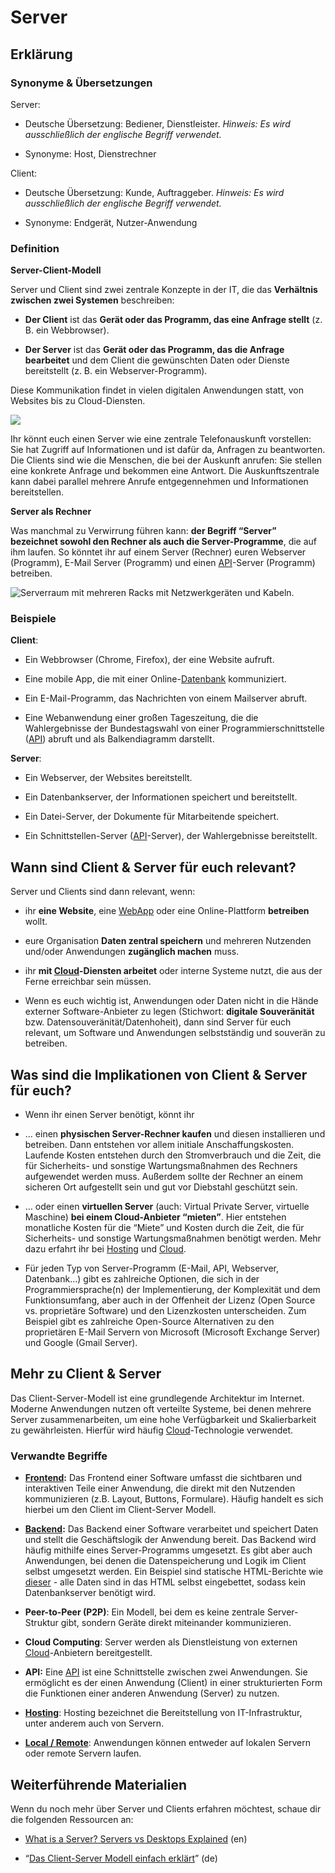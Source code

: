 # Server
## Erklärung

### Synonyme & Übersetzungen

Server:

- Deutsche Übersetzung: Bediener, Dienstleister. *Hinweis: Es wird ausschließlich der englische Begriff verwendet.*

- Synonyme: Host, Dienstrechner

Client:

- Deutsche Übersetzung: Kunde, Auftraggeber. *Hinweis: Es wird ausschließlich der englische Begriff verwendet.*

- Synonyme: Endgerät, Nutzer-Anwendung

### Definition

**Server-Client-Modell**

Server und Client sind zwei zentrale Konzepte in der IT, die das **Verhältnis zwischen zwei Systemen** beschreiben:

- **Der Client** ist das **Gerät oder das Programm, das eine Anfrage stellt** (z. B. ein Webbrowser).

- **Der Server** ist das **Gerät oder das Programm, das die Anfrage bearbeitet** und dem Client die gewünschten Daten oder Dienste bereitstellt (z. B. ein Webserver-Programm).

Diese Kommunikation findet in vielen digitalen Anwendungen statt, von Websites bis zu Cloud-Diensten.

![](https://civic-data.de/app/uploads/server-client.svg)



Ihr könnt euch einen Server wie eine zentrale Telefonauskunft vorstellen: Sie hat Zugriff auf Informationen und ist dafür da, Anfragen zu beantworten. Die Clients sind wie die Menschen, die bei der Auskunft anrufen: Sie stellen eine konkrete Anfrage und bekommen eine Antwort. Die Auskunftszentrale kann dabei parallel mehrere Anrufe entgegennehmen und Informationen bereitstellen.

**Server als Rechner**

Was manchmal zu Verwirrung führen kann: **der Begriff “Server” bezeichnet sowohl den Rechner als auch die Server-Programme**, die auf ihm laufen. So könntet ihr auf einem Server (Rechner) euren Webserver (Programm), E-Mail Server (Programm) und einen [API](https://civic-data.de/selbstlernmaterial/#api)-Server (Programm) betreiben.

![Serverraum mit mehreren Racks mit Netzwerkgeräten und Kabeln.](https://civic-data.de/app/uploads/computer-server.jpg)



### Beispiele

**Client**:

- Ein Webbrowser (Chrome, Firefox), der eine Website aufruft.

- Eine mobile App, die mit einer Online-[Datenbank](https://civic-data.de/selbstlernmaterial/#datenbank) kommuniziert.

- Ein E-Mail-Programm, das Nachrichten von einem Mailserver abruft.

- Eine Webanwendung einer großen Tageszeitung, die die Wahlergebnisse der Bundestagswahl von einer Programmierschnittstelle ([API](https://civic-data.de/selbstlernmaterial/#api)) abruft und als Balkendiagramm darstellt.

**Server**:

- Ein Webserver, der Websites bereitstellt.

- Ein Datenbankserver, der Informationen speichert und bereitstellt.

- Ein Datei-Server, der Dokumente für Mitarbeitende speichert.

- Ein Schnittstellen-Server ([API](https://civic-data.de/selbstlernmaterial/#api)-Server), der Wahlergebnisse bereitstellt.

## Wann sind Client & Server für euch relevant? 

Server und Clients sind dann relevant, wenn:

- ihr **eine Website**, eine [WebApp](https://civic-data.de/selbstlernmaterial/#webapp) oder eine Online-Plattform **betreiben** wollt.

- eure Organisation **Daten zentral speichern** und mehreren Nutzenden und/oder Anwendungen **zugänglich machen** muss.

- ihr **mit [Cloud](https://civic-data.de/selbstlernmaterial/#cloud)-Diensten arbeitet** oder interne Systeme nutzt, die aus der Ferne erreichbar sein müssen.

- Wenn es euch wichtig ist, Anwendungen oder Daten nicht in die Hände externer Software-Anbieter zu legen (Stichwort: **digitale Souveränität** bzw. Datensouveränität/Datenhoheit), dann sind Server für euch relevant, um Software und Anwendungen selbstständig und souverän zu betreiben.

## Was sind die Implikationen von Client & Server für euch? 

- Wenn ihr einen Server benötigt, könnt ihr

- … einen **physischen Server-Rechner kaufen** und diesen installieren und betreiben. Dann entstehen vor allem initiale Anschaffungskosten. Laufende Kosten entstehen durch den Stromverbrauch und die Zeit, die für Sicherheits- und sonstige Wartungsmaßnahmen des Rechners aufgewendet werden muss. Außerdem sollte der Rechner an einem sicheren Ort aufgestellt sein und gut vor Diebstahl geschützt sein.

- … oder einen **virtuellen Server** (auch: Virtual Private Server, virtuelle Maschine) **bei einem Cloud-Anbieter “mieten”**. Hier entstehen monatliche Kosten für die “Miete” und Kosten durch die Zeit, die für Sicherheits- und sonstige Wartungsmaßnahmen benötigt werden. Mehr dazu erfahrt ihr bei [Hosting](https://civic-data.de/selbstlernmaterial/#hosting) und [Cloud](https://civic-data.de/selbstlernmaterial/#cloud).

- Für jeden Typ von Server-Programm (E-Mail, API, Webserver, Datenbank…) gibt es zahlreiche Optionen, die sich in der Programmiersprache(n) der Implementierung, der Komplexität und dem Funktionsumfang, aber auch in der Offenheit der Lizenz (Open Source vs. proprietäre Software) und den Lizenzkosten unterscheiden. Zum Beispiel gibt es zahlreiche Open-Source Alternativen zu den proprietären E-Mail Servern von Microsoft (Microsoft Exchange Server) und Google (Gmail Server).

## Mehr zu Client & Server

Das Client-Server-Modell ist eine grundlegende Architektur im Internet. Moderne Anwendungen nutzen oft verteilte Systeme, bei denen mehrere Server zusammenarbeiten, um eine hohe Verfügbarkeit und Skalierbarkeit zu gewährleisten. Hierfür wird häufig [Cloud](https://civic-data.de/selbstlernmaterial/#cloud)-Technologie verwendet.

### Verwandte Begriffe

- **[Frontend](https://civic-data.de/selbstlernmaterial/#frontend-backend):** Das Frontend einer Software umfasst die sichtbaren und interaktiven Teile einer Anwendung, die direkt mit den Nutzenden kommunizieren (z.B. Layout, Buttons, Formulare). Häufig handelt es sich hierbei um den Client im Client-Server Modell.

- **[Backend](https://civic-data.de/selbstlernmaterial/#frontend-backend):** Das Backend einer Software verarbeitet und speichert Daten und stellt die Geschäftslogik der Anwendung bereit. Das Backend wird häufig mithilfe eines Server-Programms umgesetzt. Es gibt aber auch Anwendungen, bei denen die Datenspeicherung und Logik im Client selbst umgesetzt werden. Ein Beispiel sind statische HTML-Berichte wie [dieser](https://correlaid.github.io/hacklab-foundation/Developer-Census-2020-Report.html#Overview) - alle Daten sind in das HTML selbst eingebettet, sodass kein Datenbankserver benötigt wird.

- **Peer-to-Peer (P2P)**: Ein Modell, bei dem es keine zentrale Server-Struktur gibt, sondern Geräte direkt miteinander kommunizieren.

- **Cloud Computing**: Server werden als Dienstleistung von externen [Cloud](https://civic-data.de/selbstlernmaterial/#cloud)-Anbietern bereitgestellt.

- **API:** Eine [API](https://civic-data.de/selbstlernmaterial/#api) ist eine Schnittstelle zwischen zwei Anwendungen. Sie ermöglicht es der einen Anwendung (Client) in einer strukturierten Form die Funktionen einer anderen Anwendung (Server) zu nutzen.

- [**Hosting**](https://civic-data.de/selbstlernmaterial/#hosting): Hosting bezeichnet die Bereitstellung von IT-Infrastruktur, unter anderem auch von Servern.

- [**Local / Remote**](https://civic-data.de/selbstlernmaterial/#local-remote): Anwendungen können entweder auf lokalen Servern oder remote Servern laufen.

## Weiterführende Materialien

Wenn du noch mehr über Server und Clients erfahren möchtest, schaue dir die folgenden Ressourcen an:

- [What is a Server? Servers vs Desktops Explained](https://www.youtube.com/watch?v=UjCDWCeHCzY) (en)

- “[Das Client-Server Modell einfach erklärt](https://youtu.be/LwziP-ZrbUs?si=-oO3WVOBG586Vy44)” (de)

